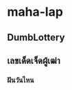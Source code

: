 # maha-lap

## DumbLottery

## เลขเด็ดเจ็ดผู้เฒ่า

### ฝันวันไหน

<!-- - อาทิตย์ 1
    - จันทร์ 2
    - อังคาร 3
    - พุธ 4
    - พฤหัสบดี 5
    - ศุกร์ 6
    - เสาร์ 7
    - สงกรานต์ 13
    - ฮาโลวีน 31
    - คริสมาสต์ 25 -->
